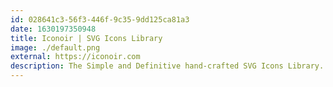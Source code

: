 ```yaml
---
id: 028641c3-56f3-446f-9c35-9dd125ca81a3
date: 1630197350948
title: Iconoir | SVG Icons Library
image: ./default.png
external: https://iconoir.com
description: The Simple and Definitive hand-crafted SVG Icons Library.
---
```

